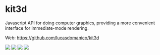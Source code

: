 # kit3d
Javascript API for doing computer graphics, providing a more convenient interface for immediate-mode rendering.

Web: https://github.com/lucasdomanico/kit3d

![](https://lucasdomanico.github.io/kit3d/web/ex0.webp) ![](https://lucasdomanico.github.io/kit3d/web/ex1.webp)
![](https://lucasdomanico.github.io/kit3d/web/ex2.webp) ![](https://lucasdomanico.github.io/kit3d/web/ex3.webp)
